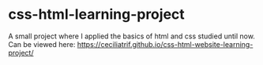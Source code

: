 # css-html-learning-project

A small project where I applied the basics of html and css studied until now.
Can be viewed here: https://ceciliatrif.github.io/css-html-website-learning-project/
